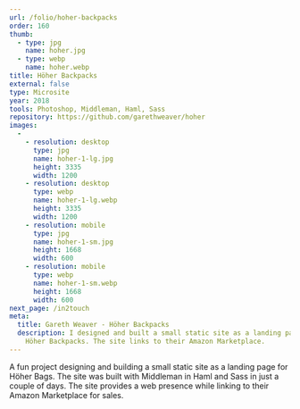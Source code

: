 ```yaml
---
url: /folio/hoher-backpacks
order: 160
thumb:
  - type: jpg
    name: hoher.jpg
  - type: webp
    name: hoher.webp
title: Höher Backpacks
external: false
type: Microsite
year: 2018
tools: Photoshop, Middleman, Haml, Sass
repository: https://github.com/garethweaver/hoher
images:
  -
    - resolution: desktop
      type: jpg
      name: hoher-1-lg.jpg
      height: 3335
      width: 1200
    - resolution: desktop
      type: webp
      name: hoher-1-lg.webp
      height: 3335
      width: 1200
    - resolution: mobile
      type: jpg
      name: hoher-1-sm.jpg
      height: 1668
      width: 600
    - resolution: mobile
      type: webp
      name: hoher-1-sm.webp
      height: 1668
      width: 600
next_page: /in2touch
meta:
  title: Gareth Weaver - Höher Backpacks
  description: I designed and built a small static site as a landing page for
    Höher Backpacks. The site links to their Amazon Marketplace.
---
```

A fun project designing and building a small static site as a landing page for
Höher Bags. The site was built with Middleman in Haml and Sass in just a couple
of days. The site provides a web presence while linking to their Amazon
Marketplace for sales.
